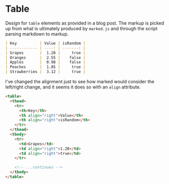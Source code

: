 # Table

Design for `table` elements as provided in a blog post. The markup is picked up from what is ultimately produced by `marked.js` and through the script parsing markdown to markup.

```md
| Key          | Value | isRandom |
| ------------ | ----: | -------: |
| Grapes       |  1.28 |     true |
| Oranges      |  2.55 |    false |
| Apples       |  0.98 |    false |
| Peaches      |  1.85 |     true |
| Strawberries |  3.12 |     true |
```

I've changed the alignment just to see how marked would consider the left/right change, and it seems it does so with an `align` attribute.

```html
<table>
  <thead>
    <tr>
      <th>Key</th>
      <th align="right">Value</th>
      <th align="right">isRandom</th>
    </tr>
  </thead>
  <tbody>
    <tr>
      <td>Grapes</td>
      <td align="right">1.28</td>
      <td align="right">true</td>
    </tr>

    <!-- ...continues -->
  </tbody>
</table>
```
